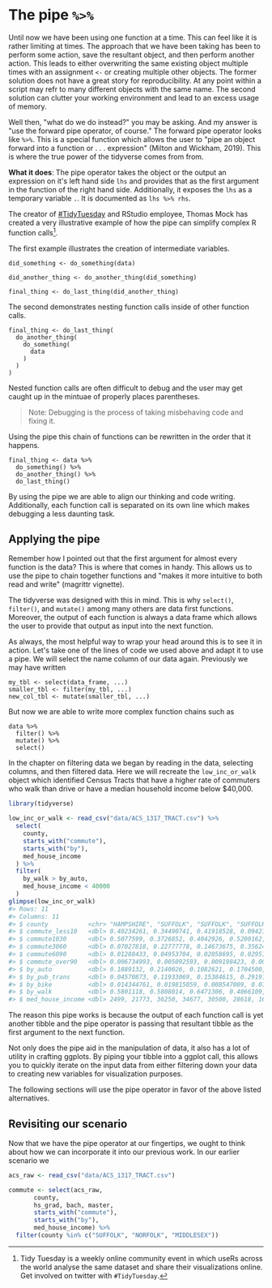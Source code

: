# The pipe ` %>% ` 



Until now we have been using one function at a time. This can feel like it is rather limiting at times. The approach that we have been taking has been to perform some action, save the resultant object, and then perform another action. This leads to either overwriting the same existing object multiple times with an assignment ` <- ` or creating multiple other objects. The former solution does not have a great story for reproducibility. At any point within a script may refr to many different objects with the same name. The second solution can clutter your working environment and lead to an excess usage of memory.

Well then, "what do we do instead?" you may be asking. And my answer is "use the forward pipe operator, of course." The forward pipe operator looks like ` %>% `. This is a special function which allows the user to "pipe an object forward into a function or . . . expression" (Milton and Wickham, 2019). This is where the true power of the tidyverse comes from from. 

**What it does**: The pipe operator takes the object or the output an expression on it's left hand side `lhs` and provides that as the first argument in the function of the right hand side. Additionally, it exposes the `lhs` as a temporary variable `.`. It is documented as `lhs %>% rhs`.

The creator of [#TidyTuesday](https://github.com/rfordatascience/tidytuesday) and RStudio employee, Thomas Mock has created a very illustrative example of how the pipe can simplify complex R function calls[^tidytuesday]. 

The first example illustrates the creation of intermediate variables. 

```
did_something <- do_something(data)

did_another_thing <- do_another_thing(did_something)

final_thing <- do_last_thing(did_another_thing)
```

The second demonstrates nesting function calls inside of other function calls. 

```
final_thing <- do_last_thing(
  do_another_thing(
    do_something(
      data
    )
  )
)
```

Nested function calls are often difficult to debug and the user may get caught up in the mintuae of properly places parentheses.

> Note: Debugging is the process of taking misbehaving code and fixing it.

Using the pipe this chain of functions can be rewritten in the order that it happens.

```
final_thing <- data %>% 
  do_something() %>% 
  do_another_thing() %>% 
  do_last_thing()
```

By using the pipe we are able to align our thinking and code writing. Additionally, each function call is separated on its own line which makes debugging a less daunting task.

## Applying the pipe

Remember how I pointed out that the first argument for almost every function is the data? This is where that comes in handy. This allows us to use the pipe to chain together functions and "makes it more intuitive to both read and write" (magrittr vignette).

The tidyverse was designed with this in mind. This is why `select()`, `filter()`, and `mutate()` among many others are data first functions. Moreover, the output of each function is always a data frame which allows the user to provide that output as input into the next function.

As always, the most helpful way to wrap your head around this is to see it in action. Let's take one of the lines of code we used above and adapt it to use a pipe. We will select the name column of our data again. Previously we may have written

```
my_tbl <- select(data_frame, ...)
smaller_tbl <- filter(my_tbl, ...)
new_col_tbl <- mutate(smaller_tbl, ...)
``` 

But now we are able to write more complex function chains such as 

```
data %>% 
  filter() %>% 
  mutate() %>% 
  select()
```

In the chapter on filtering data we began by reading in the data, selecting columns, and then filtered data. Here we will recreate the `low_inc_or_walk` object which identified Census Tracts that have a higher rate of commuters who walk than drive or have a median household income below $40,000.


```r
library(tidyverse)

low_inc_or_walk <- read_csv("data/ACS_1317_TRACT.csv") %>% 
  select(
    county,
    starts_with("commute"),
    starts_with("by"),
    med_house_income
  ) %>% 
  filter(
    by_walk > by_auto,
    med_house_income < 40000
  )
glimpse(low_inc_or_walk)
#> Rows: 11
#> Columns: 11
#> $ county           <chr> "HAMPSHIRE", "SUFFOLK", "SUFFOLK", "SUFFOLK", "SUFFO…
#> $ commute_less10   <dbl> 0.40234261, 0.34490741, 0.41918528, 0.09421755, 0.06…
#> $ commute1030      <dbl> 0.5077599, 0.3726852, 0.4042926, 0.5200162, 0.552884…
#> $ commute3060      <dbl> 0.07027818, 0.22777778, 0.14673675, 0.35624747, 0.27…
#> $ commute6090      <dbl> 0.01288433, 0.04953704, 0.02058695, 0.02951880, 0.07…
#> $ commute_over90   <dbl> 0.006734993, 0.005092593, 0.009198423, 0.000000000, …
#> $ by_auto          <dbl> 0.1889132, 0.2140026, 0.1082621, 0.1704500, 0.159292…
#> $ by_pub_trans     <dbl> 0.04570873, 0.11933069, 0.15384615, 0.29191557, 0.30…
#> $ by_bike          <dbl> 0.014344761, 0.019815059, 0.008547009, 0.071286340, …
#> $ by_walk          <dbl> 0.5801118, 0.5808014, 0.6471306, 0.4066109, 0.380531…
#> $ med_house_income <dbl> 2499, 21773, 36250, 34677, 30500, 28618, 16094, 1926…
```

The reason this pipe works is because the output of each function call is yet another tibble and the pipe operator is passing that resultant tibble as the first argument to the next function. 

Not only does the pipe aid in the manipulation of data, it also has a lot of utility in crafting ggplots. By piping your tibble into a ggplot call, this allows you to quickly iterate on the input data from either filtering down your data to creating new variables for visualization purposes. 

The following sections will use the pipe operator in favor of the above listed alternatives. 

## Revisiting our scenario

Now that we have the pipe operator at our fingertips, we ought to think about how we can incorporate it into our previous work. In our earlier scenario we 


```r
acs_raw <- read_csv("data/ACS_1317_TRACT.csv")

commute <- select(acs_raw,
       county,
       hs_grad, bach, master,
       starts_with("commute"),
       starts_with("by"),
       med_house_income) %>% 
  filter(county %in% c("SUFFOLK", "NORFOLK", "MIDDLESEX"))
```




[^tidytuesday]: Tidy Tuesday is a weekly online community event in which useRs across the world analyse the same dataset and share their visualizations online. Get involved on twitter with `#TidyTuesday`. 

